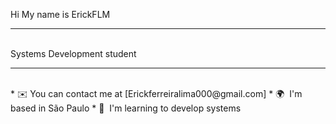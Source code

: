 Hi <a href="https://em-content.zobj.net/source/noto-emoji-animations/344/waving-hand_light-skin-tone_1f44b-1f3fb_1f3fb.gif"></a> My name is ErickFLM
<hr>
<br>
Systems Development student
<hr>
<br>
* ✉️ You can contact me at [Erickferreiralima000@gmail.com]
* 🌍  I'm based in São Paulo
* 🧠  I'm learning to develop systems
